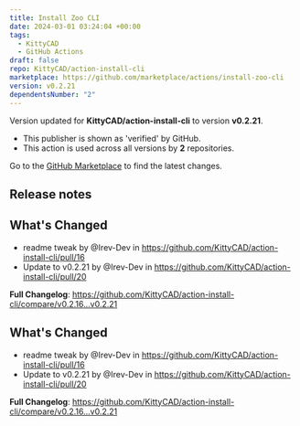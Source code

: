 ```yaml
---
title: Install Zoo CLI
date: 2024-03-01 03:24:04 +00:00
tags:
  - KittyCAD
  - GitHub Actions
draft: false
repo: KittyCAD/action-install-cli
marketplace: https://github.com/marketplace/actions/install-zoo-cli
version: v0.2.21
dependentsNumber: "2"
---
```



Version updated for **KittyCAD/action-install-cli** to version **v0.2.21**.
- This publisher is shown as 'verified' by GitHub.
- This action is used across all versions by **2** repositories.

Go to the [GitHub Marketplace](https://github.com/marketplace/actions/install-zoo-cli) to find the latest changes.

## Release notes

## What's Changed
* readme tweak by @Irev-Dev in https://github.com/KittyCAD/action-install-cli/pull/16
* Update to v0.2.21 by @Irev-Dev in https://github.com/KittyCAD/action-install-cli/pull/20


**Full Changelog**: https://github.com/KittyCAD/action-install-cli/compare/v0.2.16...v0.2.21

## What's Changed
* readme tweak by @Irev-Dev in https://github.com/KittyCAD/action-install-cli/pull/16
* Update to v0.2.21 by @Irev-Dev in https://github.com/KittyCAD/action-install-cli/pull/20


**Full Changelog**: https://github.com/KittyCAD/action-install-cli/compare/v0.2.16...v0.2.21
